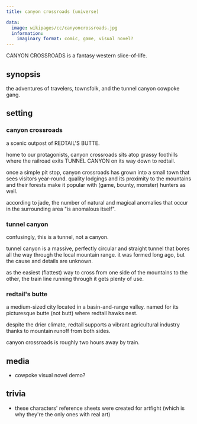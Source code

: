 ```yaml
---
title: canyon crossroads (universe)

data:
  image: wikipages/cc/canyoncrossroads.jpg
  information:
    imaginary format: comic, game, visual novel?
---
```


CANYON CROSSROADS is a fantasy western slice-of-life.

## synopsis

the adventures of travelers, townsfolk, and the tunnel canyon cowpoke gang.

## setting

### canyon crossroads

a scenic outpost of REDTAIL'S BUTTE.

home to our protagonists, canyon crossroads sits atop grassy foothills where the railroad exits TUNNEL CANYON on its way down to redtail.

once a simple pit stop, canyon crossroads has grown into a small town that sees visitors year-round. quality lodgings and its proximity to the mountains and their forests make it popular with (game, bounty, monster) hunters as well.

according to jade, the number of natural and magical anomalies that occur in the surrounding area "is anomalous itself".

### tunnel canyon

confusingly, this is a tunnel, not a canyon.

tunnel canyon is a massive, perfectly circular and straight tunnel that bores all the way through the local mountain range. it was formed long ago, but the cause and details are unknown.

as the easiest (flattest) way to cross from one side of the mountains to the other, the train line running through it gets plenty of use.

### redtail's butte

a medium-sized city located in a basin-and-range valley. named for its picturesque butte (not butt) where redtail hawks nest.

despite the drier climate, redtail supports a vibrant agricultural industry thanks to mountain runoff from both sides.

canyon crossroads is roughly two hours away by train.

## media

- cowpoke visual novel demo?

## trivia

- these characters' reference sheets were created for artfight (which is why they're the only ones with real art)
